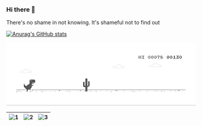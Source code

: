 ### Hi there 👋

There's no shame in not knowing. It's shameful not to find out

[![Anurag's GitHub stats](https://github-readme-stats.vercel.app/api?username=truongdinhtai)](https://github.com/anuraghazra/github-readme-stats)


![Anurag's GitHub stats](https://github.com/truongdinhtai/truongdinhtai/blob/main/ben.gif)


| ![1](https://i.giphy.com/media/MGdfeiKtEiEPS/giphy.webp) | ![2](https://media0.giphy.com/media/WUBvquKnbnXhbQUd8f/giphy.gif?cid=ecf05e47d67685c5a3576e7b7d500e1297fa39551ced9b59&rid=giphy.gif) | ![3](https://media1.giphy.com/media/Y07ur2ElqAvSqVNauQ/giphy.gif) |
| --- | --- | --- |
